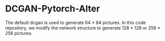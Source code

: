 # DCGAN-Pytorch-Alter
The default dcgan is used to generate 64 * 64 pictures. In this code repository, we modify the network structure to generate 128 * 128 or 256 * 256 pictures.
